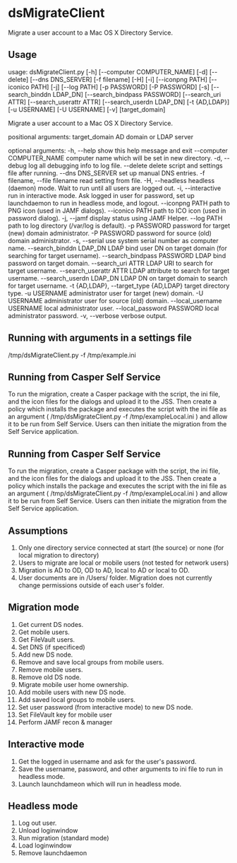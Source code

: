 # dsMigrateClient
Migrate a user account to a Mac OS X Directory Service.

## Usage
usage: dsMigrateClient.py [-h] [--computer COMPUTER_NAME] [-d] [--delete]
                          [--dns DNS_SERVER] [-f filename] [-H] [-i]
                          [--iconpng PATH] [--iconico PATH] [-j] [--log PATH]
                          [-p PASSWORD] [-P PASSWORD] [-s]
                          [--search_binddn LDAP_DN]
                          [--search_bindpass PASSWORD] [--search_uri ATTR]
                          [--search_userattr ATTR] [--search_userdn LDAP_DN]
                          [-t {AD,LDAP}] [-u USERNAME] [-U USERNAME] [-v]
                          [target_domain]

Migrate a user account to a Mac OS X Directory Service.

positional arguments:
  target_domain         AD domain or LDAP server

optional arguments:
  -h, --help            show this help message and exit
  --computer COMPUTER_NAME
                        computer name which will be set in new directory.
  -d, --debug           log all debugging info to log file.
  --delete              delete script and settings file after running.
  --dns DNS_SERVER      set up manual DNS entries.
  -f filename, --file filename
                        read setting from file.
  -H, --headless        headless (daemon) mode. Wait to run until all users
                        are logged out.
  -i, --interactive     run in interactive mode. Ask logged in user for
                        password, set up launchdaemon to run in headless mode,
                        and logout.
  --iconpng PATH        path to PNG icon (used in JAMF dialogs).
  --iconico PATH        path to ICO icon (used in password dialog).
  -j, --jamf            display status using JAMF Helper.
  --log PATH            path to log directory (/var/log is default).
  -p PASSWORD           password for target (new) domain administrator.
  -P PASSWORD           password for source (old) domain administrator.
  -s, --serial          use system serial number as computer name.
  --search_binddn LDAP_DN
                        LDAP bind user DN on target domain (for searching for
                        target username).
  --search_bindpass PASSWORD
                        LDAP bind password on target domain.
  --search_uri ATTR     LDAP URI to search for target username.
  --search_userattr ATTR
                        LDAP attribute to search for target username.
  --search_userdn LDAP_DN
                        LDAP DN on target domain to search for target
                        username.
  -t {AD,LDAP}, --target_type {AD,LDAP}
                        target directory type.
  -u USERNAME           administrator user for target (new) domain.
  -U USERNAME           administrator user for source (old) domain.
  --local_username USERNAME
                        local administrator user.
  --local_password PASSWORD
                        local administrator password.
  -v, --verbose         verbose output.

## Running with arguments in a settings file
/tmp/dsMigrateClient.py -f /tmp/example.ini

## Running from Casper Self Service
To run the migration, create a Casper package with the script, the ini file, and the icon files for the dialogs and upload it to the JSS. Then create a policy which installs the package and executes the script with the ini file as an argument ( /tmp/dsMigrateClient.py -f /tmp/exampleLocal.ini ) and allow it to be run from Self Service. Users can then initiate the migration from the Self Service application.


## Running from Casper Self Service
To run the migration, create a Casper package with the script, the ini file, and the icon files for the dialogs and upload it to the JSS. Then create a policy which installs the package and executes the script with the ini file as an argument ( /tmp/dsMigrateClient.py -f /tmp/exampleLocal.ini ) and allow it to be run from Self Service. Users can then initiate the migration from the Self Service application.

## Assumptions
1. Only one directory service connected at start (the source) or none (for local migration to directory)
2. Users to migrate are local or mobile users (not tested for network users)
3. Migration is AD to OD, OD to AD, local to AD or local to OD.
4. User documents are in /Users/ folder. Migration does not currently change permissions outside of each user's folder.

## Migration mode
1. Get current DS nodes.
2. Get mobile users.
3. Get FileVault users.
4. Set DNS (if specificed)
5. Add new DS node.
6. Remove and save local groups from mobile users.
7. Remove mobile users.
8. Remove old DS node.
9. Migrate mobile user home ownership.
10. Add mobile users with new DS node.
11. Add saved local groups to mobile users.
12. Set user password (from interactive mode) to new DS node.
13. Set FileVault key for mobile user
14. Perform JAMF recon & manager 

## Interactive mode
1. Get the logged in username and ask for the user's password.
2. Save the username, password, and other arguments to ini file to run in headless mode.
3. Launch launchdameon which will run in headless mode.

## Headless mode
1. Log out user.
2. Unload loginwindow
3. Run migration (standard mode)
4. Load loginwindow
5. Remove launchdaemon
